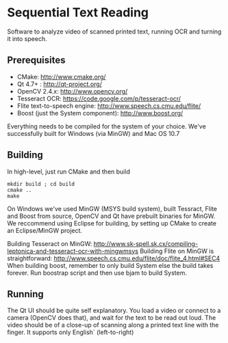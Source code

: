 Sequential Text Reading
=======================

Software to analyze video of scanned printed text, running OCR and turning it into speech.

Prerequisites
-------------
* CMake: http://www.cmake.org/
* Qt 4.7+ : http://qt-project.org/
* OpenCV 2.4.x: http://www.opencv.org/
* Tesseract OCR: https://code.google.com/p/tesseract-ocr/
* Flite text-to-speech engine: http://www.speech.cs.cmu.edu/flite/ 
* Boost (just the System component): http://www.boost.org/

Everything needs to be compiled for the system of your choice. We've successfully built for Windows (via MinGW) and Mac OS 10.7

Building
--------
In high-level, just run CMake and then build

	mkdir build ; cd build
	cmake ..
	make

On Windows we've used MinGW (MSYS build system), built Tessract, Flite and Boost from source, OpenCV and Qt have prebuilt binaries for MinGW.
We reccommend using Eclipse for building, by setting up CMake to create an Eclipse/MinGW project.

Building Tesseract on MinGW: http://www.sk-spell.sk.cx/compiling-leptonica-and-tesseract-ocr-with-mingwmsys
Building Flite on MinGW is straightforward: http://www.speech.cs.cmu.edu/flite/doc/flite_4.html#SEC4
When building boost, remember to only build System else the build takes forever. Run boostrap script and then use bjam to build System.

Running
-------
The Qt UI should be quite self explanatory. You load a video or connect to a camera (OpenCV does that), and wait for the text to be read out loud. 
The video should be of a close-up of scanning along a printed text line with the finger.
It supports only English` (left-to-right)
